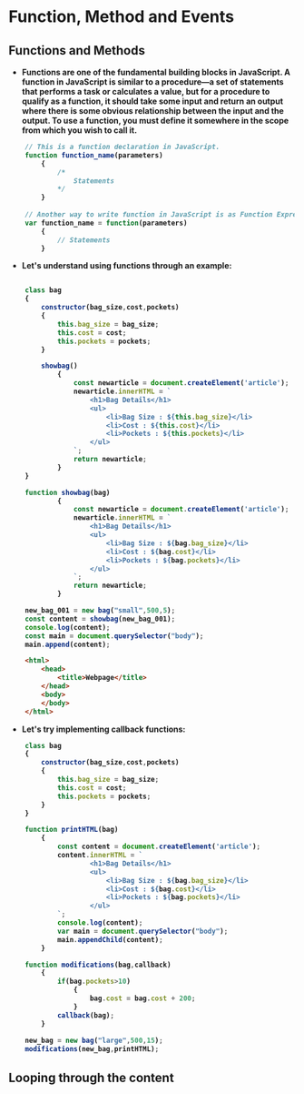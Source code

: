 # Function, Method and Events

<p align="justify">
<strong>

## Functions and Methods

- Functions are one of the fundamental building blocks in JavaScript. A function in JavaScript is similar to a procedure—a set of statements that performs a task or calculates a value, but for a procedure to qualify as a function, it should take some input and return an output where there is some obvious relationship between the input and the output. To use a function, you must define it somewhere in the scope from which you wish to call it.

```javascript
    // This is a function declaration in JavaScript.
    function function_name(parameters)
        {
            /*
                Statements
            */        
        }
    
    // Another way to write function in JavaScript is as Function Expression:
    var function_name = function(parameters) 
        { 
            // Statements
        }
```

- Let's understand using functions through an example:
```javascript

    class bag
    {
        constructor(bag_size,cost,pockets)
        {
            this.bag_size = bag_size;
            this.cost = cost;
            this.pockets = pockets;
        }

        showbag()
            {
                const newarticle = document.createElement('article');
                newarticle.innerHTML = `
                    <h1>Bag Details</h1>
                    <ul>
                        <li>Bag Size : ${this.bag_size}</li>
                        <li>Cost : ${this.cost}</li>
                        <li>Pockets : ${this.pockets}</li>
                    </ul>
                `;
                return newarticle;
            }
    }

    function showbag(bag)
            {
                const newarticle = document.createElement('article');
                newarticle.innerHTML = `
                    <h1>Bag Details</h1>
                    <ul>
                        <li>Bag Size : ${bag.bag_size}</li>
                        <li>Cost : ${bag.cost}</li>
                        <li>Pockets : ${bag.pockets}</li>
                    </ul>
                `;
                return newarticle;
            }

    new_bag_001 = new bag("small",500,5);
    const content = showbag(new_bag_001);
    console.log(content);
    const main = document.querySelector("body");
    main.append(content);

```

```html
    <html>
        <head>
            <title>Webpage</title>
        </head>
        <body>
        </body>
    </html>
```

- Let's try implementing callback functions:
```javascript
    class bag
    {
        constructor(bag_size,cost,pockets)
        {
            this.bag_size = bag_size;
            this.cost = cost;
            this.pockets = pockets;
        }
    }

    function printHTML(bag)
        {
            const content = document.createElement('article');
            content.innerHTML = `
                    <h1>Bag Details</h1>
                    <ul>
                        <li>Bag Size : ${bag.bag_size}</li>
                        <li>Cost : ${bag.cost}</li>
                        <li>Pockets : ${bag.pockets}</li>
                    </ul>
            `;
            console.log(content);
            var main = document.querySelector("body");
            main.appendChild(content);
        }

    function modifications(bag,callback)
        {
            if(bag.pockets>10)
                {
                    bag.cost = bag.cost + 200;
                }
            callback(bag);
        }
    
    new_bag = new bag("large",500,15);
    modifications(new_bag,printHTML);
```

## Looping through the content

</strong>
</p>
